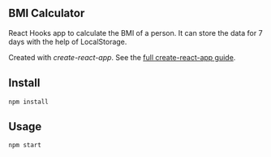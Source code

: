 ## BMI Calculator

React Hooks app to calculate the BMI of a person. It can store the data for 7 days with the help of LocalStorage.


Created with _create-react-app_. See the [full create-react-app guide](https://github.com/facebook/create-react-app/blob/master/packages/cra-template/template/README.md).

## Install

`npm install`

## Usage

`npm start`
